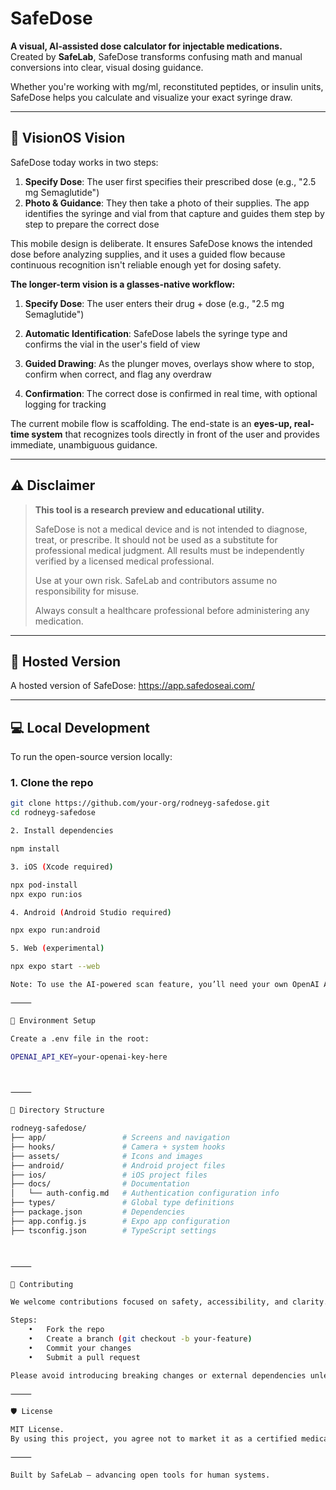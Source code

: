 # SafeDose

**A visual, AI-assisted dose calculator for injectable medications.**  
Created by **SafeLab**, SafeDose transforms confusing math and manual conversions into clear, visual dosing guidance.

Whether you're working with mg/ml, reconstituted peptides, or insulin units, SafeDose helps you calculate and visualize your exact syringe draw.

---

## 🔮 VisionOS Vision

SafeDose today works in two steps:

1. **Specify Dose**: The user first specifies their prescribed dose (e.g., "2.5 mg Semaglutide")
2. **Photo & Guidance**: They then take a photo of their supplies. The app identifies the syringe and vial from that capture and guides them step by step to prepare the correct dose

This mobile design is deliberate. It ensures SafeDose knows the intended dose before analyzing supplies, and it uses a guided flow because continuous recognition isn't reliable enough yet for dosing safety.

**The longer-term vision is a glasses-native workflow:**

1. **Specify Dose**: The user enters their drug + dose (e.g., "2.5 mg Semaglutide")

2. **Automatic Identification**: SafeDose labels the syringe type and confirms the vial in the user's field of view

3. **Guided Drawing**: As the plunger moves, overlays show where to stop, confirm when correct, and flag any overdraw

4. **Confirmation**: The correct dose is confirmed in real time, with optional logging for tracking

The current mobile flow is scaffolding. The end-state is an **eyes-up, real-time system** that recognizes tools directly in front of the user and provides immediate, unambiguous guidance.

---

## ⚠️ Disclaimer

> **This tool is a research preview and educational utility.**
>
> SafeDose is not a medical device and is not intended to diagnose, treat, or prescribe. It should not be used as a substitute for professional medical judgment. All results must be independently verified by a licensed medical professional.
>
> Use at your own risk. SafeLab and contributors assume no responsibility for misuse.
>
> Always consult a healthcare professional before administering any medication.

---

## 🚀 Hosted Version

A hosted version of SafeDose: https://app.safedoseai.com/

---

## 💻 Local Development

To run the open-source version locally:

### 1. Clone the repo
```bash
git clone https://github.com/your-org/rodneyg-safedose.git
cd rodneyg-safedose

2. Install dependencies

npm install

3. iOS (Xcode required)

npx pod-install
npx expo run:ios

4. Android (Android Studio required)

npx expo run:android

5. Web (experimental)

npx expo start --web

Note: To use the AI-powered scan feature, you’ll need your own OpenAI API Key.

⸻

🔧 Environment Setup

Create a .env file in the root:

OPENAI_API_KEY=your-openai-key-here



⸻

📁 Directory Structure

rodneyg-safedose/
├── app/                 # Screens and navigation
├── hooks/               # Camera + system hooks
├── assets/              # Icons and images
├── android/             # Android project files
├── ios/                 # iOS project files
├── docs/                # Documentation
│   └── auth-config.md   # Authentication configuration info
├── types/               # Global type definitions
├── package.json         # Dependencies
├── app.config.js        # Expo app configuration
├── tsconfig.json        # TypeScript settings



⸻

🤝 Contributing

We welcome contributions focused on safety, accessibility, and clarity.

Steps:
	•	Fork the repo
	•	Create a branch (git checkout -b your-feature)
	•	Commit your changes
	•	Submit a pull request

Please avoid introducing breaking changes or external dependencies unless necessary.

⸻

🛡 License

MIT License.
By using this project, you agree not to market it as a certified medical device without independent validation and regulatory approval.

⸻

Built by SafeLab — advancing open tools for human systems.

